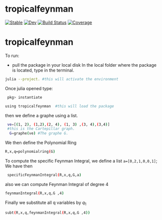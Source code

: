 # tropicalfeynman

[![Stable](https://img.shields.io/badge/docs-stable-blue.svg)](https://github.com/singular-gpispace/tropicalfeynman/stable/)
[![Dev](https://img.shields.io/badge/docs-dev-blue.svg)](https://github.com/singular-gpispace/tropicalfeynman/dev/)
[![Build Status](https://github.com/singular-gpispace/tropicalfeynman/actions/workflows/CI.yml/badge.svg?branch=main)](https://github.com/singular-gpispace/tropicalfeynman/actions/workflows/CI.yml?query=branch%3Amain)
[![Coverage](https://codecov.io/gh/singular-gpispace/tropicalfeynman.jl/branch/main/graph/badge.svg)](https://codecov.io/gh/singular-gpispace/tropicalfeynman.jl)

# tropicalfeynman

To run:
- pull the package in your local disk
In the local folder where the package is located, type in the terminal.

```bash
julia --project. #this will activate the environment 
```
Once julia opened type:
```bash
 pkg> instantiate 
```

```bash
using tropicalfeynman  #this will load the package 
```
then we define a graphe using a list.

```bash
 ve=[(1, 2), (1,2),(2, 4), (1, 3) ,(3, 4),(3,4)]
 #this is the Cartepillar graph.  
  G=graphe(ve) #The graphe G.

```
We then define the Polynomial Ring 

```bash
R,x,q=polynomialring(G) 
```
To compute the specific Feynman Integral, we define a list ```a=[0,2,1,0,0,1]```;
We have then 
```bash
 specificFeynmanIntegral(R,x,q,G,a)
```
also we can compute Feynman Integral of degree 4
```bash
feynmanIntegral(R,x,q,G ,4)
```
Finally we substitute all q variables by $q_1$

```bash
subt(R,x,q,feynmanIntegral(R,x,q,G ,4))
```
